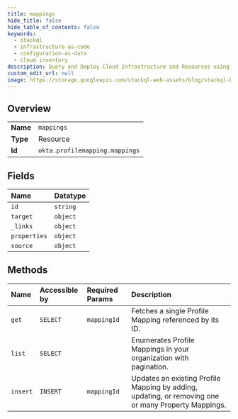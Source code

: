 ```yaml
---
title: mappings
hide_title: false
hide_table_of_contents: false
keywords:
  - stackql
  - infrastructure-as-code
  - configuration-as-data
  - cloud inventory
description: Query and Deploy Cloud Infrastructure and Resources using SQL
custom_edit_url: null
image: https://storage.googleapis.com/stackql-web-assets/blog/stackql-blog-post-featured-image.png
---
```

  
    

## Overview
<table><tbody>
<tr><td><b>Name</b></td><td><code>mappings</code></td></tr>
<tr><td><b>Type</b></td><td>Resource</td></tr>
<tr><td><b>Id</b></td><td><code>okta.profilemapping.mappings</code></td></tr>
</tbody></table>

## Fields
| Name | Datatype |
|:-----|:---------|
| `id` | `string` |
| `target` | `object` |
| `_links` | `object` |
| `properties` | `object` |
| `source` | `object` |
## Methods
| Name | Accessible by | Required Params | Description |
|:-----|:--------------|:----------------|:------------|
| `get` | `SELECT` | `mappingId` | Fetches a single Profile Mapping referenced by its ID. |
| `list` | `SELECT` |  | Enumerates Profile Mappings in your organization with pagination. |
| `insert` | `INSERT` | `mappingId` | Updates an existing Profile Mapping by adding, updating, or removing one or many Property Mappings. |
